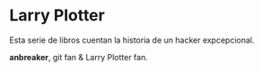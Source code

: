 # Larry Plotter

Esta serie de libros cuentan la historia de un hacker expcepcional.

**anbreaker**, git fan & Larry Plotter fan.
